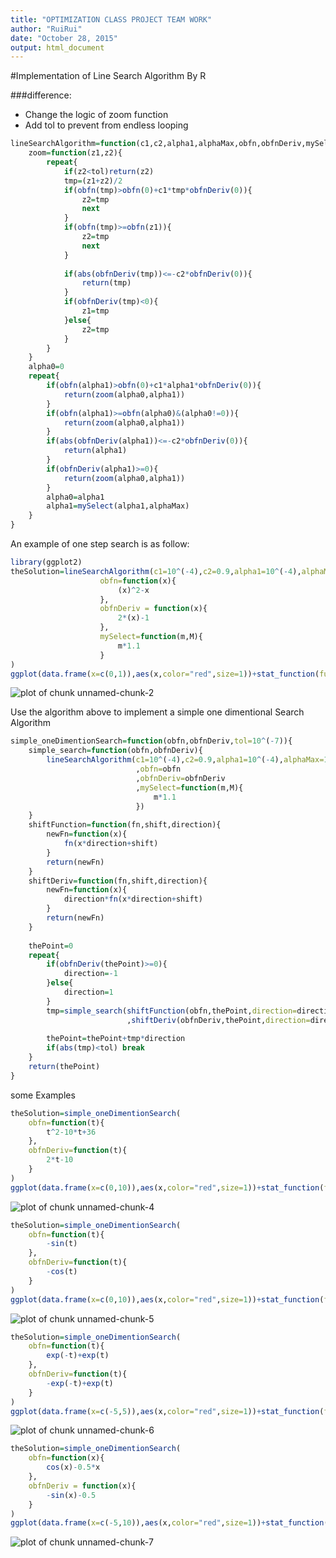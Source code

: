 ```yaml
---
title: "OPTIMIZATION CLASS PROJECT TEAM WORK"
author: "RuiRui"
date: "October 28, 2015"
output: html_document
---
```

#Implementation of Line Search Algorithm By R

###difference:
- Change the logic of zoom function 
- Add tol to prevent from endless looping

```r
lineSearchAlgorithm=function(c1,c2,alpha1,alphaMax,obfn,obfnDeriv,mySelect,tol=10^(-7)){
    zoom=function(z1,z2){
        repeat{
            if(z2<tol)return(z2)
            tmp=(z1+z2)/2
            if(obfn(tmp)>obfn(0)+c1*tmp*obfnDeriv(0)){
                z2=tmp
                next
            }
            if(obfn(tmp)>=obfn(z1)){
                z2=tmp
                next
            }
            
            if(abs(obfnDeriv(tmp))<=-c2*obfnDeriv(0)){
                return(tmp)
            }
            if(obfnDeriv(tmp)<0){
                z1=tmp   
            }else{
                z2=tmp
            }
        }
    }
    alpha0=0
    repeat{
        if(obfn(alpha1)>obfn(0)+c1*alpha1*obfnDeriv(0)){
            return(zoom(alpha0,alpha1))
        }
        if(obfn(alpha1)>=obfn(alpha0)&(alpha0!=0)){
            return(zoom(alpha0,alpha1))
        }
        if(abs(obfnDeriv(alpha1))<=-c2*obfnDeriv(0)){
            return(alpha1)
        }
        if(obfnDeriv(alpha1)>=0){
            return(zoom(alpha0,alpha1))
        }
        alpha0=alpha1
        alpha1=mySelect(alpha1,alphaMax)
    }
}
```

An example of one step search is as follow:

```r
library(ggplot2)
theSolution=lineSearchAlgorithm(c1=10^(-4),c2=0.9,alpha1=10^(-4),alphaMax=1000,
                    obfn=function(x){
                        (x)^2-x  
                    },
                    obfnDeriv = function(x){
                        2*(x)-1
                    },
                    mySelect=function(m,M){
                        m*1.1
                    }
)
ggplot(data.frame(x=c(0,1)),aes(x,color="red",size=1))+stat_function(fun=function(x){x^2-x})+geom_vline(xintercept=theSolution)
```

![plot of chunk unnamed-chunk-2](figure/unnamed-chunk-2-1.png) 

Use the algorithm above to implement a simple one dimentional Search Algorithm

```r
simple_oneDimentionSearch=function(obfn,obfnDeriv,tol=10^(-7)){
    simple_search=function(obfn,obfnDeriv){
        lineSearchAlgorithm(c1=10^(-4),c2=0.9,alpha1=10^(-4),alphaMax=1000
                            ,obfn=obfn
                            ,obfnDeriv=obfnDeriv
                            ,mySelect=function(m,M){
                                m*1.1
                            })
    }
    shiftFunction=function(fn,shift,direction){
        newFn=function(x){
            fn(x*direction+shift)
        }
        return(newFn)
    }
    shiftDeriv=function(fn,shift,direction){
        newFn=function(x){
            direction*fn(x*direction+shift)
        }
        return(newFn)
    }
    
    thePoint=0
    repeat{
        if(obfnDeriv(thePoint)>=0){
            direction=-1
        }else{
            direction=1
        }  
        tmp=simple_search(shiftFunction(obfn,thePoint,direction=direction)
                          ,shiftDeriv(obfnDeriv,thePoint,direction=direction))
        
        thePoint=thePoint+tmp*direction
        if(abs(tmp)<tol) break
    }
    return(thePoint)
}
```

some Examples

```r
theSolution=simple_oneDimentionSearch(
    obfn=function(t){
        t^2-10*t+36
    },
    obfnDeriv=function(t){
        2*t-10
    }
)
ggplot(data.frame(x=c(0,10)),aes(x,color="red",size=1))+stat_function(fun=function(t){t^2-10*t+36})+geom_vline(xintercept=theSolution)
```

![plot of chunk unnamed-chunk-4](figure/unnamed-chunk-4-1.png) 




```r
theSolution=simple_oneDimentionSearch(
    obfn=function(t){
        -sin(t)
    },
    obfnDeriv=function(t){
        -cos(t)
    }
)
ggplot(data.frame(x=c(0,10)),aes(x,color="red",size=1))+stat_function(fun=function(t){-sin(t)})+geom_vline(xintercept=theSolution)
```

![plot of chunk unnamed-chunk-5](figure/unnamed-chunk-5-1.png) 


```r
theSolution=simple_oneDimentionSearch(
    obfn=function(t){
        exp(-t)+exp(t)
    },
    obfnDeriv=function(t){
        -exp(-t)+exp(t)
    }
)
ggplot(data.frame(x=c(-5,5)),aes(x,color="red",size=1))+stat_function(fun=function(t){exp(-t)+exp(t)})+geom_vline(xintercept=theSolution)
```

![plot of chunk unnamed-chunk-6](figure/unnamed-chunk-6-1.png) 


```r
theSolution=simple_oneDimentionSearch(
    obfn=function(x){
        cos(x)-0.5*x  
    },
    obfnDeriv = function(x){
        -sin(x)-0.5
    }
)
ggplot(data.frame(x=c(-5,10)),aes(x,color="red",size=1))+stat_function(fun=function(x){ cos(x)-0.5*x })+geom_vline(xintercept=theSolution)
```

![plot of chunk unnamed-chunk-7](figure/unnamed-chunk-7-1.png) 
